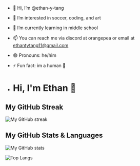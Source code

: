 - 👋 Hi, I’m @ethan-y-tang
- 👀 I’m interested in soccer, coding, and art
- 🌱 I’m currently learning in middle school 
- 📫 You can reach me via discord at orangepea or email at ethantytang11@gmail.com
- 😄 Pronouns: he/him
- ⚡ Fun fact: im a human 🤯

- # Hi, I'm Ethan 👋

## My GitHub Streak
![My GitHub streak](https://github-readme-streak-stats.herokuapp.com/?user=ethan-y-tang&theme=dark)

## My GitHub Stats & Languages
![My GitHub stats](https://github-readme-stats.vercel.app/api?username=ethan-y-tang&show_icons=true&theme=dark)


![Top Langs](https://github-readme-stats-git-masterrstaa-rickstaa.vercel.app/api/top-langs/?username=ethan-y-tang&layout=compact&theme=dark)
 

<!---
ethan-y-tang/ethan-y-tang is a ✨ special ✨ repository because its `README.md` (this file) appears on your GitHub profile.
You can click the Preview link to take a look at your changes.
--->
